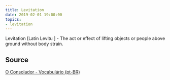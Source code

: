 ```yaml
---
title: Levitation
date: 2019-02-01 19:00:00
topics:
- levitation
---
```


Levitation [Latin Levitu ] - The act or effect of lifting objects or people
above ground without body strain.

## Source
[O Consolador - Vocabulário (pt-BR)](http://www.oconsolador.com.br/linkfixo/vocabulario/principal.html)


